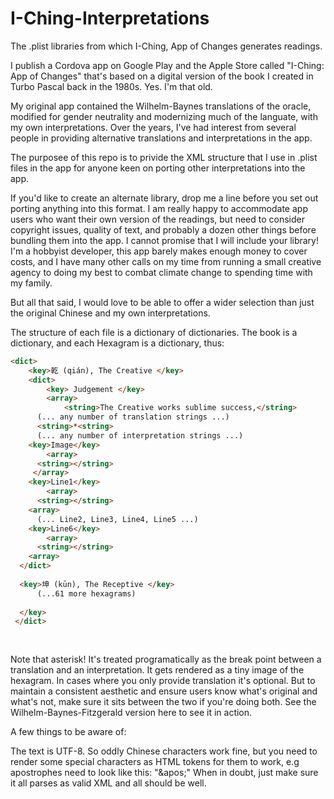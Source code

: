 # I-Ching-Interpretations
The .plist libraries from which I-Ching, App of Changes generates readings. 

I publish a Cordova app on Google Play and the Apple Store called "I-Ching: App of Changes" that's based on a digital version of the book I created in Turbo Pascal back in the 1980s. Yes. I'm that old. 

My original app contained the Wilhelm-Baynes translations of the oracle, modified for gender neutrality and modernizing much of the languate, with my own interpretations. Over the years, I've had interest from several people in providing alternative translations and interpretations in the app. 

The purposee of this repo is to privide the XML structure that I use in .plist files in the app for anyone keen on porting other interpretations into the app. 

If you'd like to create an alternate library, drop me a line before you set out porting anything into this format. I am really happy to accommodate app users who want their own version of the readings, but need to consider copyright issues, quality of text, and probably a dozen other things before bundling them into the app. I cannot promise that I will include your library! I'm a hobbyist developer, this app barely makes enough money to cover costs, and I have many other calls on my time from running a small creative agency to doing my best to combat climate change to spending time with my family. 

But all that said, I would love to be able to offer a wider selection than just the original Chinese and my own interpretations. 

The structure of each file is a dictionary of dictionaries. The book is a dictionary, and each Hexagram is a dictionary, thus:

```html
<dict>
	<key>乾 (qián), The Creative </key>
	<dict>
		<key> Judgement </key>
		<array>
			<string>The Creative works sublime success,</string>
      (... any number of translation strings ...)
      <string>*<string>
      (... any number of interpretation strings ...)   
    <key>Image</key>
		<array>
      <string></string>
     </array>  
    <key>Line1</key>
		<array>
      <string></string>
    <array>
      (... Line2, Line3, Line4, Line5 ...)
    <key>Line6</key> 
		<array>
      <string></string>
    <array>
  </dict>
      
  <key>坤 (kūn), The Receptive </key>
      (...61 more hexagrams)
      
  </key>
 </dict>      
      
      
```
Note that asterisk! It's treated programatically as the break point between a translation and an interpretation. It gets rendered as a tiny image of the hexagram. In cases where you only provide translation it's optional. But to maintain a consistent aesthetic and ensure users know what's original and what's not, make sure it sits between the two if you're doing both. See the Wilhelm-Baynes-Fitzgerald version here to see it in action.  

A few things to be aware of: 

The text is UTF-8. So oddly Chinese characters work fine, but you need to render some special characters as HTML tokens for them to work, e.g apostrophes need to look like this: "\&apos;" When in doubt, just make sure it all parses as valid XML and all should be well. 





